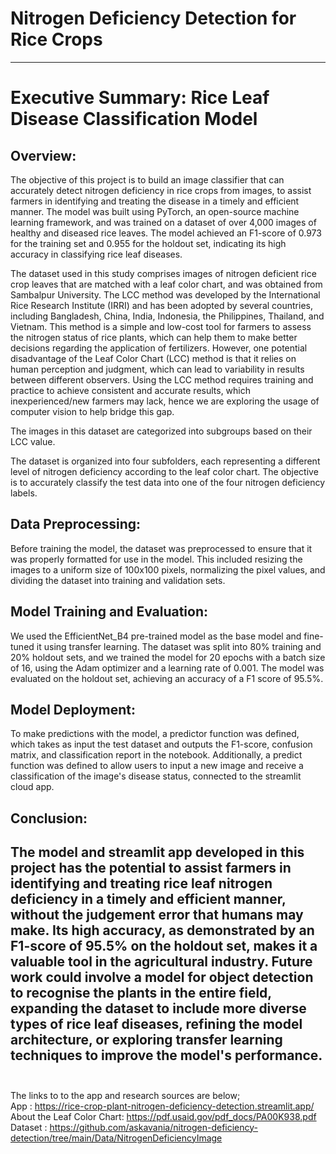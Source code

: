 # Nitrogen Deficiency Detection for Rice Crops
---

# Executive Summary: Rice Leaf Disease Classification Model

## Overview:
The objective of this project is to build an image classifier that can accurately detect nitrogen deficiency in rice crops from images, to assist farmers in identifying and treating the disease in a timely and efficient manner. The model was built using PyTorch, an open-source machine learning framework, and was trained on a dataset of over 4,000 images of healthy and diseased rice leaves. The model achieved an F1-score of 0.973 for the training set and 0.955 for the holdout set, indicating its high accuracy in classifying rice leaf diseases.

The dataset used in this study comprises images of nitrogen deficient rice crop leaves that are matched with a leaf color chart, and was obtained from Sambalpur University. The LCC method was developed by the International Rice Research Institute (IRRI) and has been adopted by several countries, including Bangladesh, China, India, Indonesia, the Philippines, Thailand, and Vietnam. This method is a simple and low-cost tool for farmers to assess the nitrogen status of rice plants, which can help them to make better decisions regarding the application of fertilizers. However, one potential disadvantage of the Leaf Color Chart (LCC) method is that it relies on human perception and judgment, which can lead to variability in results between different observers. Using the LCC method requires training and practice to achieve consistent and accurate results, which inexperienced/new farmers may lack, hence we are exploring the usage of computer vision to help bridge this gap.

The images in this dataset are categorized into subgroups based on their LCC value.

The dataset is organized into four subfolders, each representing a different level of nitrogen deficiency according to the leaf color chart. The objective is to accurately classify the test data into one of the four nitrogen deficiency labels.

## Data Preprocessing:
Before training the model, the dataset was preprocessed to ensure that it was properly formatted for use in the model. This included resizing the images to a uniform size of 100x100 pixels, normalizing the pixel values, and dividing the dataset into training and validation sets.

## Model Training and Evaluation:
We used the EfficientNet_B4 pre-trained model as the base model and fine-tuned it using transfer learning. The dataset was split into 80% training and 20% holdout sets, and we trained the model for 20 epochs with a batch size of 16, using the Adam optimizer and a learning rate of 0.001. The model was evaluated on the holdout set, achieving an accuracy of a F1 score of 95.5%.

## Model Deployment:
To make predictions with the model, a predictor function was defined, which takes as input the test dataset and outputs the F1-score, confusion matrix, and classification report in the notebook. Additionally, a predict function was defined to allow users to input a new image and receive a classification of the image's disease status, connected to the streamlit cloud app.

## Conclusion:
The model and streamlit app developed in this project has the potential to assist farmers in identifying and treating rice leaf nitrogen deficiency in a timely and efficient manner, without the judgement error that humans may make. Its high accuracy, as demonstrated by an F1-score of 95.5% on the holdout set, makes it a valuable tool in the agricultural industry. Future work could involve a model for object detection to recognise the plants in the entire field, expanding the dataset to include more diverse types of rice leaf diseases, refining the model architecture, or exploring transfer learning techniques to improve the model's performance. 
<br><br>
---
The links to to the app and research sources are below;<br>
App : https://rice-crop-plant-nitrogen-deficiency-detection.streamlit.app/
<br>
About the Leaf Color Chart: https://pdf.usaid.gov/pdf_docs/PA00K938.pdf
<br>
Dataset : https://github.com/askavania/nitrogen-deficiency-detection/tree/main/Data/NitrogenDeficiencyImage
<br>



